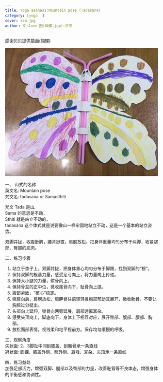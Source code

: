 ```yaml
---
title: Yoga asanas1:Mountain pose (Tadasana)    
category: [yoga  ]
cover: sea.jpg 
author: 文:Jane 图(蝴蝶.jgp):贝贝
---
```

感谢贝贝提供插画(蝴蝶)                 

![](./蝴蝶.jpg)

一、 山式的名称    
英文名: Mountain pose   
梵文名: tadasana or Samasthiti   

梵文 Tada 是山,      
Sama 的意思是不动，    
Sthiti 就是站立不动的，   
tadasana 这个体式就是说要像山一样牢固地站立不动，这是一个基本的站立姿势。   
       
双脚并拢，收腹挺胸，腰背挺直，肩膀放松，把身体重量均匀分布于两脚，收紧腿部、臀部的肌肉。    
    
二、练习步骤    
1. 站立于垫子上，双脚并拢，把身体重心均匀分布于脚跟，找到双脚的“根”。    
2. 保持双脚的根基力量，感受足弓向上，将力量向上传递。   
3. 保持大小腿的力量，髌骨向上。   
4. 保持骨盆的正中位，微收尾骨向下，耻骨向上提。   
5. 腹部紧致，“核心”稳定。    
6. 绕肩向后，肩膀放松，肩胛骨往前轻轻推胸部帮助其展开，微收肋骨，不要让胸腔过分挺出。   
7. 头部向上延伸，锁骨向两旁延展，肩部远离耳朵。   
8. 感受头顶向上，脚底向下，身体上下相互对应，展开臀部、腹部、腰部、胸部。    
9. 放松面部表情，视线柔和地平视前方。保存均匀缓慢的呼吸。   
     
三、观察角度    
矢状面: 2、3脚趾中间到膝盖、到髂骨承一条直线    
冠状面: 脚踝、膝盖外侧、髋外侧、肩峰、耳朵、头顶承一条直线    

   
四、练习益处   
加强足部活力，增强双脚、腿部以及臀部的力量，改善驼背等不良体态，增强身体的平衡感和协调性。   
